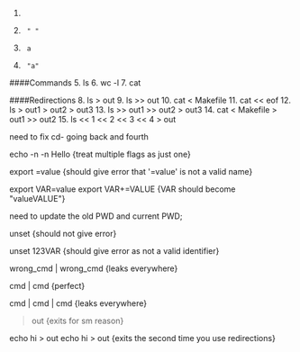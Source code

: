 1. 
2.      " "
3.      a
4.      "a"
####Commands
5.      ls
6.      wc -l
7.      cat

####Redirections
8.      ls > out
9.      ls >> out
10.     cat < Makefile
11.     cat << eof
12.     ls > out1 > out2 > out3
13.     ls >> out1 >> out2 > out3
14.     cat < Makefile > out1 >> out2
15.     ls << 1 << 2 << 3 << 4 > out


<!-- Builtins -->

<!-- CD : FIXED -->
need to fix cd- going back and fourth

<!-- ECHO : FIXED -->
echo -n -n Hello
{treat multiple flags as just one}

<!-- EXPORT -->
export =value
{should give error that '=value' is not a valid name}

export VAR=value
export VAR+=VALUE
{VAR should become "valueVALUE"}

need to update the old PWD and current PWD;

<!-- UNSET : FIXED --> 
unset
{should not give error}

unset 123VAR
{should give error as not a valid identifier}

<!-- PIPES -->
wrong_cmd | wrong_cmd
{leaks everywhere}

cmd | cmd
{perfect}

cmd | cmd | cmd
{leaks everywhere}

<!-- REDIRECTIONS -->
> out
{exits for sm reason}

echo hi > out
echo hi > out
{exits the second time you use redirections}
